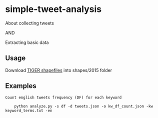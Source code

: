 # simple-tweet-analysis
About collecting tweets 

AND 

Extracting basic data


Usage
----- 

Download [TIGER shapefiles](https://www.census.gov/geo/maps-data/data/tiger-line.html) into shapes/2015 folder

## Examples

    Count english tweets frequency (DF) for each keyword

        python analyze.py -s df -d tweets.json -o kw_df_count.json -kw keyword_terms.txt -en
